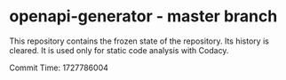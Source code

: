 # openapi-generator - master branch

This repository contains the frozen state of the repository.
Its history is cleared. It is used only for static code
analysis with Codacy.

Commit Time: 1727786004